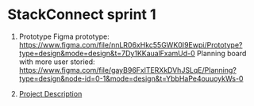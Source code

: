 # StackConnect sprint 1

1. Prototype
Figma prototype: <https://www.figma.com/file/nnLR06xHkc55GWK0I9Ewpi/Prototype?type=design&mode=design&t=7Dy1KKaualFxamUd-0>
Planning board with more user storied: <https://www.figma.com/file/gayB96FxlTERXkDVhJSLqE/Planning?type=design&node-id=0-1&mode=design&t=YbbHaPe4ouuoykWs-0>

2. [Project Description](https://github.com/Group-6-Software-Development/Web_Project/blob/main/Sprint_1/Project_Description.md)

